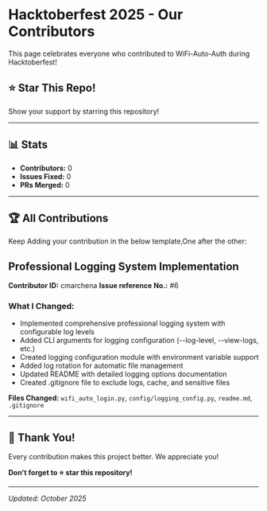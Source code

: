 
# Hacktoberfest 2025 - Our Contributors

This page celebrates everyone who contributed to WiFi-Auto-Auth during Hacktoberfest!

## ⭐ Star This Repo!

Show your support by starring this repository!

---

## 📊 Stats

- **Contributors:** 0
- **Issues Fixed:** 0
- **PRs Merged:** 0

---

## 🏆 All Contributions

Keep Adding your contribution in the below template,One after the other:

## Professional Logging System Implementation
**Contributor ID:** cmarchena
**Issue reference No.:** #6

### What I Changed:
- Implemented comprehensive professional logging system with configurable log levels
- Added CLI arguments for logging configuration (--log-level, --view-logs, etc.)
- Created logging configuration module with environment variable support
- Added log rotation for automatic file management
- Updated README with detailed logging options documentation
- Created .gitignore file to exclude logs, cache, and sensitive files

**Files Changed:** `wifi_auto_login.py`, `config/logging_config.py`, `readme.md`, `.gitignore`

---

## 🙏 Thank You!

Every contribution makes this project better. We appreciate you!

**Don't forget to ⭐ star this repository!**

---

*Updated: October 2025*
